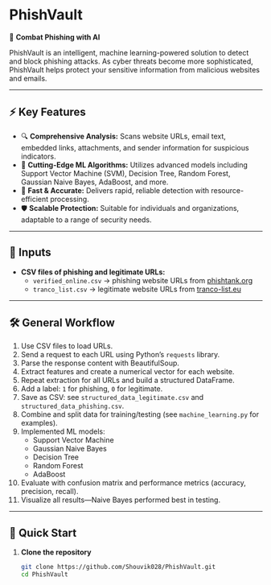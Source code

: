 # PhishVault

🚨 **Combat Phishing with AI**

PhishVault is an intelligent, machine learning-powered solution to detect and block phishing attacks. As cyber threats become more sophisticated, PhishVault helps protect your sensitive information from malicious websites and emails.

---

## ⚡ Key Features

- 🔍 **Comprehensive Analysis:** Scans website URLs, email text, embedded links, attachments, and sender information for suspicious indicators.
- 🤖 **Cutting-Edge ML Algorithms:** Utilizes advanced models including Support Vector Machine (SVM), Decision Tree, Random Forest, Gaussian Naive Bayes, AdaBoost, and more.
- 🚀 **Fast & Accurate:** Delivers rapid, reliable detection with resource-efficient processing.
- 🛡️ **Scalable Protection:** Suitable for individuals and organizations, adaptable to a range of security needs.

---

## 📂 Inputs

- **CSV files of phishing and legitimate URLs:**  
  - `verified_online.csv` &rarr; phishing website URLs from [phishtank.org](https://phishtank.org)  
  - `tranco_list.csv` &rarr; legitimate website URLs from [tranco-list.eu](https://tranco-list.eu)

---

## 🛠️ General Workflow

1. Use CSV files to load URLs.
2. Send a request to each URL using Python’s `requests` library.
3. Parse the response content with BeautifulSoup.
4. Extract features and create a numerical vector for each website.
5. Repeat extraction for all URLs and build a structured DataFrame.
6. Add a label: `1` for phishing, `0` for legitimate.
7. Save as CSV: see `structured_data_legitimate.csv` and `structured_data_phishing.csv`.
8. Combine and split data for training/testing (see `machine_learning.py` for examples).
9. Implemented ML models:
   - Support Vector Machine
   - Gaussian Naive Bayes
   - Decision Tree
   - Random Forest
   - AdaBoost
10. Evaluate with confusion matrix and performance metrics (accuracy, precision, recall).
11. Visualize all results—Naive Bayes performed best in testing.

---

## 🚀 Quick Start

1. **Clone the repository**
   ```bash
   git clone https://github.com/Shouvik028/PhishVault.git
   cd PhishVault
